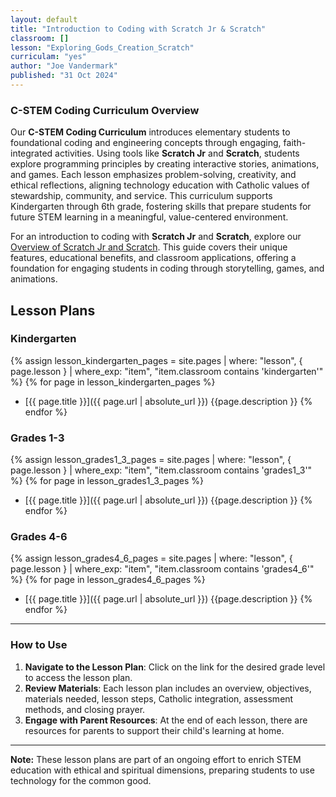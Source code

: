 ```yaml
---
layout: default
title: "Introduction to Coding with Scratch Jr & Scratch"
classroom: []
lesson: "Exploring_Gods_Creation_Scratch"
curriculam: "yes"
author: "Joe Vandermark"
published: "31 Oct 2024"
---
```


### C-STEM Coding Curriculum Overview

Our **C-STEM Coding Curriculum** introduces elementary students to foundational coding and engineering concepts through engaging, faith-integrated activities. Using tools like **Scratch Jr** and **Scratch**, students explore programming principles by creating interactive stories, animations, and games. Each lesson emphasizes problem-solving, creativity, and ethical reflections, aligning technology education with Catholic values of stewardship, community, and service. This curriculum supports Kindergarten through 6th grade, fostering skills that prepare students for future STEM learning in a meaningful, value-centered environment.

For an introduction to coding with **Scratch Jr** and **Scratch**, explore our [Overview of Scratch Jr and Scratch](./about_scratch.md). This guide covers their unique features, educational benefits, and classroom applications, offering a foundation for engaging students in coding through storytelling, games, and animations.

<!-- No need to change below, this is a template for all projects. -->

## Lesson Plans

### Kindergarten
{% assign lesson_kindergarten_pages = site.pages | where: "lesson", { page.lesson } | where_exp: "item", "item.classroom contains 'kindergarten'" %}
{% for page in lesson_kindergarten_pages %}
- [{{ page.title }}]({{ page.url  | absolute_url }})
{{page.description }}
{% endfor %}


### Grades 1-3
{% assign lesson_grades1_3_pages = site.pages | where: "lesson",  { page.lesson } | where_exp: "item", "item.classroom contains 'grades1_3'" %}
{% for page in lesson_grades1_3_pages %}
- [{{ page.title }}]({{ page.url  | absolute_url }})
{{page.description }}
{% endfor %}


### Grades 4-6
{% assign lesson_grades4_6_pages = site.pages | where: "lesson", { page.lesson } | where_exp: "item", "item.classroom contains 'grades4_6'" %}
{% for page in lesson_grades4_6_pages %}
- [{{ page.title }}]({{ page.url  | absolute_url }})
{{page.description }}
{% endfor %}

---

### How to Use

1. **Navigate to the Lesson Plan**: Click on the link for the desired grade level to access the lesson plan.
2. **Review Materials**: Each lesson plan includes an overview, objectives, materials needed, lesson steps, Catholic integration, assessment methods, and closing prayer.
3. **Engage with Parent Resources**: At the end of each lesson, there are resources for parents to support their child's learning at home.

---

**Note:** These lesson plans are part of an ongoing effort to enrich STEM education with ethical and spiritual dimensions, preparing students to use technology for the common good.

